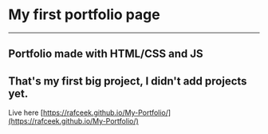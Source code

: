 # My first portfolio page

--------------------------

## Portfolio made with HTML/CSS and JS
## That's my first big project, I didn't add projects yet.

Live here [https://rafceek.github.io/My-Portfolio/](https://rafceek.github.io/My-Portfolio/)